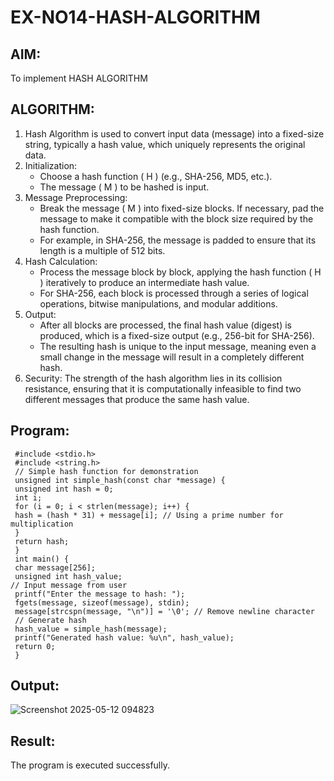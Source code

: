 # EX-NO14-HASH-ALGORITHM

## AIM:
To implement HASH ALGORITHM

## ALGORITHM:
1. Hash Algorithm is used to convert input data (message) into a fixed-size string, typically a hash value, which uniquely represents the original data.
2. Initialization:
   - Choose a hash function \( H \) (e.g., SHA-256, MD5, etc.).
   - The message \( M \) to be hashed is input.
3. Message Preprocessing:
   - Break the message \( M \) into fixed-size blocks. If necessary, pad the message to make it compatible with the block size required by the hash function.
   - For example, in SHA-256, the message is padded to ensure that its length is a multiple of 512 bits.
4. Hash Calculation:
   - Process the message block by block, applying the hash function \( H \) iteratively to produce an intermediate hash value.
   - For SHA-256, each block is processed through a series of logical operations, bitwise manipulations, and modular additions.
5. Output:
   - After all blocks are processed, the final hash value (digest) is produced, which is a fixed-size output (e.g., 256-bit for SHA-256).
   - The resulting hash is unique to the input message, meaning even a small change in the message will result in a completely different hash.
6. Security: The strength of the hash algorithm lies in its collision resistance, ensuring that it is computationally infeasible to find two different messages that produce the same hash value.
## Program:
```
 #include <stdio.h>
 #include <string.h>
 // Simple hash function for demonstration
 unsigned int simple_hash(const char *message) {
 unsigned int hash = 0;
 int i;
 for (i = 0; i < strlen(message); i++) {
 hash = (hash * 31) + message[i]; // Using a prime number for  multiplication
 }
 return hash;
 }
 int main() {
 char message[256];
 unsigned int hash_value;
// Input message from user
 printf("Enter the message to hash: ");
 fgets(message, sizeof(message), stdin);
 message[strcspn(message, "\n")] = '\0'; // Remove newline character
 // Generate hash
 hash_value = simple_hash(message);
 printf("Generated hash value: %u\n", hash_value);
 return 0;
 }
```
## Output:
![Screenshot 2025-05-12 094823](https://github.com/user-attachments/assets/57177353-30bf-446b-b4d9-b223c25c615e)
## Result:
The program is executed successfully.
